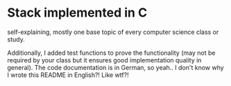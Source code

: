 # Stack implemented in C
self-explaining, mostly one base topic of every computer science class or study.

Additionally, I added test functions to prove the functionality (may not be required by your class but it ensures good implementation quality in general).
The code documentation is in German, so yeah.. I don't know why I wrote this README in English?! Like wtf?!
